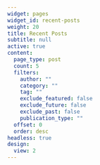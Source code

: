 ```yaml
---
widget: pages
widget_id: recent-posts
weight: 20
title: Recent Posts
subtitle: null
active: true
content:
  page_type: post
  count: 5
  filters:
    author: ""
    category: ""
    tag: ""
    exclude_featured: false
    exclude_future: false
    exclude_past: false
    publication_type: ""
  offset: 0
  order: desc
headless: true
design:
  view: 2
---
```

